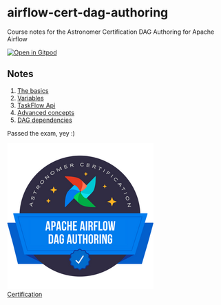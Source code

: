 # airflow-cert-dag-authoring
Course notes for the Astronomer Certification DAG Authoring for Apache Airflow

[![Open in Gitpod](https://gitpod.io/button/open-in-gitpod.svg)](https://gitpod.io/#https://github.com/ovimihai/airflow-cert-dag-authoring)


## Notes
1. [The basics](notes/1_the_basics.md)
1. [Variables](notes/2_variables.md)
1. [TaskFlow Api](notes/3_taskflow_api.md)
1. [Advanced concepts](notes/4_advanced_concepts.md)
1. [DAG dependencies](notes/5_dag_dependencies.md)


Passed the exam, yey :) <br />

![Badge](notes/media/badge_dag_authoring__1_.png)
<br />
[Certification](https://www.credly.com/badges/7fade49e-55d8-4ee5-8a26-f91a3c8e2648)